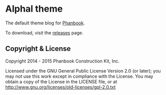 # Alphal theme

The default theme blog for [Phanbook](http://github.com/phanbook/alphal).

To download, visit the [releases](https://github.com/phanbook/phanbook/releases) page.

## Copyright & License

Copyright 2014 - 2015 Phanbook Construction Kit, Inc.

Licensed under the GNU General Public License Version 2.0 (or later); you may not use this work except in compliance with the License. You may obtain a copy of the License in the LICENSE file, or at http://www.gnu.org/licenses/old-licenses/gpl-2.0.txt
